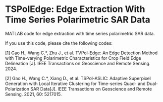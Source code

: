 # TSPolEdge: Edge Extraction With Time Series Polarimetric SAR Data

MATLAB code for edge extraction with time series polarimetric SAR data. 

If you use this code, please cite the following codes:

[1] Gao H., Wang C.*, Zhu J., et al. TVPol-Edge: An Edge Detection Method with Time-varying Polarimetric Characteristics for Crop Field Edge Delineation [J]. IEEE Transactions on Geoscience and Remote Sensing. 2024.

[2] Gao H., Wang C.*, Xiang D., et al. TSPol-ASLIC: Adaptive Superpixel Generation with Local Iterative Clustering for Time-series Quad- and Dual-Polarization SAR Data[J]. IEEE Transactions on Geoscience and Remote Sensing. 2021, 60: 5217015.
